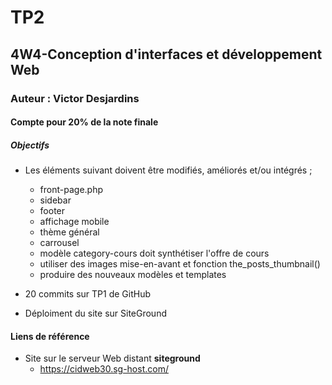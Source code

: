 # TP2
## 4W4-Conception d'interfaces et développement Web
### Auteur : Victor Desjardins
#### Compte pour 20% de la note finale

##### Objectifs
- Les éléments suivant doivent être modifiés, améliorés et/ou intégrés ;
    - front-page.php
    - sidebar
    - footer
    - affichage mobile
    - thème général
    - carrousel
    - modèle category-cours doit synthétiser l'offre de cours
    - utiliser des images mise-en-avant et fonction the_posts_thumbnail()
    - produire des nouveaux modèles et templates
    
- 20 commits sur TP1 de GitHub
- Déploiment du site sur SiteGround


#### Liens de référence
- Site sur le serveur Web distant **siteground**
    - https://cidweb30.sg-host.com/
 
